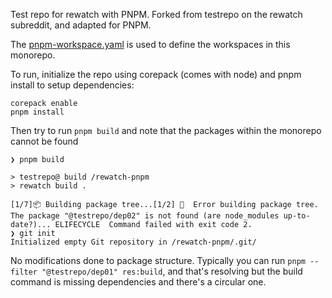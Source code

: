 Test repo for rewatch with PNPM. Forked from testrepo on the rewatch subreddit, and adapted for PNPM.

The [pnpm-workspace.yaml](./pnpm-workspace.yaml) is used to define the workspaces in this monorepo.

To run, initialize the repo using corepack (comes with node) and pnpm install to setup dependencies:

```
corepack enable
pnpm install
```

Then try to run `pnpm build` and note that the packages within the monorepo cannot be found

```
❯ pnpm build

> testrepo@ build /rewatch-pnpm
> rewatch build .

[1/7]📦 Building package tree...[1/2] ️🛑  Error building package tree. The package "@testrepo/dep02" is not found (are node_modules up-to-date?)... ELIFECYCLE  Command failed with exit code 2.
❯ git init
Initialized empty Git repository in /rewatch-pnpm/.git/
```

No modifications done to package structure. Typically you can run `pnpm --filter "@testrepo/dep01" res:build`, and that's resolving but the build command is missing dependencies and there's a circular one.